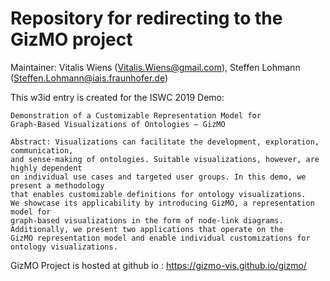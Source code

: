 Repository for redirecting to the GizMO project
===================
Maintainer: Vitalis Wiens (Vitalis.Wiens@gmail.com), Steffen Lohmann (Steffen.Lohmann@iais.fraunhofer.de)


This w3id entry is created for the ISWC 2019 Demo: 
```
Demonstration of a Customizable Representation Model for 
Graph-Based Visualizations of Ontologies – GizMO

Abstract: Visualizations can facilitate the development, exploration, communication,
and sense-making of ontologies. Suitable visualizations, however, are highly dependent
on individual use cases and targeted user groups. In this demo, we present a methodology 
that enables customizable definitions for ontology visualizations. 
We showcase its applicability by introducing GizMO, a representation model for
graph-based visualizations in the form of node-link diagrams. 
Additionally, we present two applications that operate on the 
GizMO representation model and enable individual customizations for ontology visualizations.
```

GizMO Project is hosted at github io : https://gizmo-vis.github.io/gizmo/
